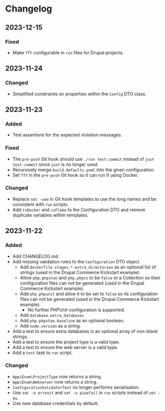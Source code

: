# Changelog

## 2023-12-15

### Fixed

* Make `TTY` configurable in `run` files for Drupal projects.

## 2023-11-24

### Changed

* Simplified constraints on properties within the `Config` DTO class.

## 2023-11-23

### Added

* Test assertions for the expected violation messages.

### Fixed

* The `pre-push` Git hook should use `./run test:commit` instead of `just test-commit` since `just` is no longer used.
* Recursively merge `build.defaults.yaml` into the given configuration.
* Set `TTY` in the `pre-push` Git hook so it can run if using Docker.

### Changed

* Replace `set -ueo` in Git hook templates to use the long names and be consistent with `run` scripts.
* Add `isDocker` and `isFlake` to the Configuration DTO and remove duplicate variables within templates.

## 2023-11-22

### Added

* Add CHANGELOG.md.
* Add missing validation rules to the `Configuration` DTO object.
  * Add `dockerfile.stages.*.extra_directories` as an optional list of strings (used in the Drupal Commerce Kickstart example).
  * Allow `php.phpstan` and `php.phpcs` to be `false` or a Collection so their configuration files can not be generated (used in the Drupal Commerce Kickstart example).
  * Add `php.phpunit` and allow it to be set to `false` so its configuration files can not be generated (used in the Drupal Commerce Kickstart example).
    * No further PHPUnit configuration is supported.
  * Add `database.extra_databases`
  * Add `php.phpstan.baseline` as an optional boolean.
  * Add `node.version` as a string.
* Add a test to ensure extra databases is an optional array of non-blank strings.
* Add a test to ensure the project type is a valid type.
* Add a test to ensure the web server is a valid type.
* Add a `test` task to `run` script.

### Changed

* `App\Enum\ProjectType` now returns a string.
* `App\Enum\Webserver` now returns a string.
* `ConfigurationValidatorTest` no longer performs serialisation.
* Use `set -o errexit` and `set -o pipefail` in `run` scripts instead of `set -eu`.
* Use new database credentials by default.
